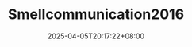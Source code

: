 ---
title: 'Smellcommunication2016'
date: 2025-04-05T20:17:22+08:00
link: ""
buttonText: ""
picture: ""
authors: ""
journal: ""
abstract: ""
doi: ""
draft: true
---